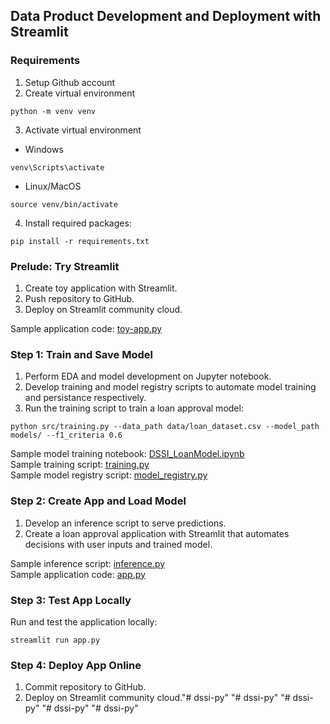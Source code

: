 ## Data Product Development and Deployment with Streamlit
### Requirements
1. Setup Github account
2. Create virtual environment
```
python -m venv venv
```
3. Activate virtual environment
* Windows
```
venv\Scripts\activate
```
* Linux/MacOS
```
source venv/bin/activate
```
4. Install required packages:
```
pip install -r requirements.txt
```
### Prelude: Try Streamlit
1. Create toy application with Streamlit.
2. Push repository to GitHub.
3. Deploy on Streamlit community cloud.  

Sample application code: [toy-app.py](https://github.com/NUS-ISS-DS/dssi-streamlit/blob/main/toy-app.py)
### Step 1: Train and Save Model
1. Perform EDA and model development on Jupyter notebook.
2. Develop training and model registry scripts to automate model training and persistance respectively.
3. Run the training script to train a loan approval model:
```
python src/training.py --data_path data/loan_dataset.csv --model_path models/ --f1_criteria 0.6
```
Sample model training notebook: [DSSI_LoanModel.ipynb](https://github.com/NUS-ISS-DS/dssi-streamlit/blob/main/notebooks/DSSl_LoanModel.ipynb)  
Sample training script: [training.py](https://github.com/NUS-ISS-DS/dssi-streamlit/blob/main/src/training.py)  
Sample model registry script: [model_registry.py](https://github.com/NUS-ISS-DS/dssi-streamlit/blob/main/src/model_registry.py)
### Step 2: Create App and Load Model
1. Develop an inference script to serve predictions.
2. Create a loan approval application with Streamlit that automates decisions with user inputs and trained model.  

Sample inference script: [inference.py](https://github.com/NUS-ISS-DS/dssi-streamlit/blob/main/src/inference.py)  
Sample application code: [app.py](https://github.com/NUS-ISS-DS/dssi-streamlit/blob/main/app.py)
### Step 3: Test App Locally
Run and test the application locally:
```
streamlit run app.py
```
### Step 4: Deploy App Online
1. Commit repository to GitHub.
2. Deploy on Streamlit community cloud."# dssi-py" 
"# dssi-py" 
"# dssi-py" 
"# dssi-py" 
"# dssi-py" 
